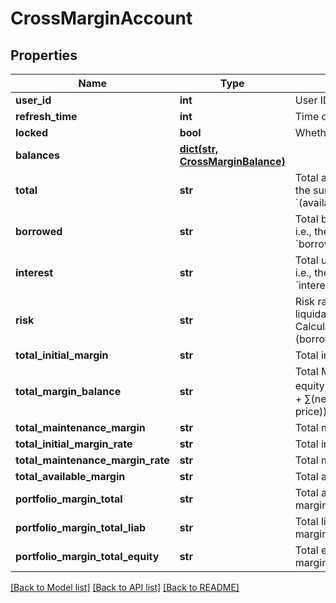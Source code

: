 # CrossMarginAccount

## Properties
Name | Type | Description | Notes
------------ | ------------- | ------------- | -------------
**user_id** | **int** | User ID | [optional] 
**refresh_time** | **int** | Time of the most recent refresh | [optional] 
**locked** | **bool** | Whether account is locked | [optional] 
**balances** | [**dict(str, CrossMarginBalance)**](CrossMarginBalance.md) |  | [optional] 
**total** | **str** | Total account value in USDT, i.e., the sum of all currencies&#39; &#x60;(available+freeze)*price*discount&#x60; | [optional] 
**borrowed** | **str** | Total borrowed value in USDT, i.e., the sum of all currencies&#39; &#x60;borrowed*price*discount&#x60; | [optional] 
**interest** | **str** | Total unpaid interests in USDT, i.e., the sum of all currencies&#39; &#x60;interest*price*discount&#x60; | [optional] 
**risk** | **str** | Risk rate. When it belows 110%, liquidation will be triggered. Calculation formula: &#x60;total / (borrowed+interest)&#x60; | [optional] 
**total_initial_margin** | **str** | Total initial margin | [optional] 
**total_margin_balance** | **str** | Total Margin Balance (∑(positive equity ＊ index price * discount) + ∑(negative equity * index price)) | [optional] 
**total_maintenance_margin** | **str** | Total maintenance margin | [optional] 
**total_initial_margin_rate** | **str** | Total initial margin rate | [optional] 
**total_maintenance_margin_rate** | **str** | Total maintenance margin rate | [optional] 
**total_available_margin** | **str** | Total available margin | [optional] 
**portfolio_margin_total** | **str** | Total amount of the portfolio margin account | [optional] 
**portfolio_margin_total_liab** | **str** | Total liabilities of the portfolio margin account | [optional] 
**portfolio_margin_total_equity** | **str** | Total equity of the portfolio margin account | [optional] 

[[Back to Model list]](../README.md#documentation-for-models) [[Back to API list]](../README.md#documentation-for-api-endpoints) [[Back to README]](../README.md)


